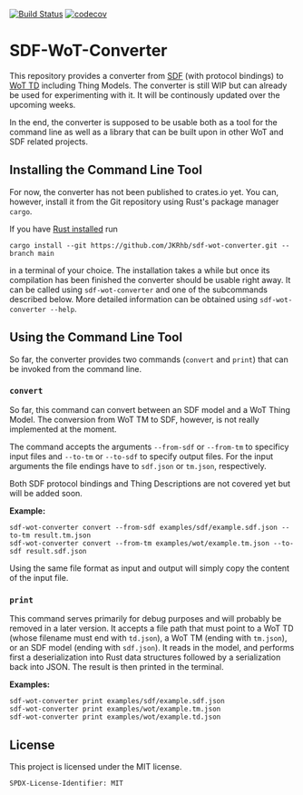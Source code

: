 [![Build Status](https://github.com/JKRhb/sdf-wot-converter/actions/workflows/test.yml/badge.svg)](https://github.com/JKRhb/sdf-wot-converter/actions/workflows/test.yml)
[![codecov](https://codecov.io/gh/JKRhb/sdf-wot-converter/branch/main/graph/badge.svg?token=X7EEI07LXD)](https://codecov.io/gh/JKRhb/sdf-wot-converter)

# SDF-WoT-Converter

This repository provides a converter from [SDF](https://datatracker.ietf.org/doc/html/draft-ietf-asdf-sdf-05) (with protocol bindings) to [WoT TD](https://www.w3.org/TR/wot-thing-description/) including Thing Models.
The converter is still WIP but can already be used for experimenting with it.
It will be continously updated over the upcoming weeks.

In the end, the converter is supposed to be usable both as a tool for the command line as well as a library that can be built upon in other WoT and SDF related projects.

## Installing the Command Line Tool

For now, the converter has not been published to crates.io yet.
You can, however, install it from the Git repository using Rust's package manager `cargo`.

If you have [Rust installed](https://www.rust-lang.org/tools/install) run

```
cargo install --git https://github.com/JKRhb/sdf-wot-converter.git --branch main
```

in a terminal of your choice.
The installation takes a while but once its compilation has been finished the converter should be usable right away.
It can be called using `sdf-wot-converter` and one of the subcommands described below.
More detailed information can be obtained using `sdf-wot-converter --help`.

## Using the Command Line Tool

So far, the converter provides two commands (`convert` and `print`) that can be invoked from the command line.

### `convert`

So far, this command can convert between an SDF model and a WoT Thing Model.
The conversion from WoT TM to SDF, however, is not really implemented at the moment.

The command accepts the arguments `--from-sdf` or `--from-tm` to specificy input files and `--to-tm` or `--to-sdf` to
specify output files. 
For the input arguments the file endings have to `sdf.json` or `tm.json`, respectively.

Both SDF protocol bindings and Thing Descriptions are not covered yet but will be added soon.

**Example:**

```
sdf-wot-converter convert --from-sdf examples/sdf/example.sdf.json --to-tm result.tm.json
sdf-wot-converter convert --from-tm examples/wot/example.tm.json --to-sdf result.sdf.json
```

Using the same file format as input and output will simply copy the content of the input file.

### `print`

This command serves primarily for debug purposes and will probably be removed in a later version.
It accepts a file path that must point to a WoT TD (whose filename must end with `td.json`), a WoT TM (ending with `tm.json`), or an SDF model (ending with `sdf.json`).
It reads in the model, and performs first a deserialization into Rust data structures followed by a serialization back into JSON.
The result is then printed in the terminal.

**Examples:**

```
sdf-wot-converter print examples/sdf/example.sdf.json
sdf-wot-converter print examples/wot/example.tm.json
sdf-wot-converter print examples/wot/example.td.json
```

## License

This project is licensed under the MIT license.

```
SPDX-License-Identifier: MIT
```
